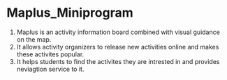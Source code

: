 # Maplus_Miniprogram

1. Maplus is an activity information board combined with visual guidance on the map. 
2. It allows activity organizers to release new activities online and makes these activites popular.
3. It helps students to find the activites they are intrested in and provides neviagtion service to it.
